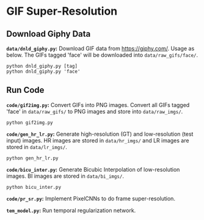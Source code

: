 # GIF Super-Resolution

## Download Giphy Data

**`data/dnld_giphy.py`:** Download GIF data from https://giphy.com/. Usage as below. The GIFs tagged 'face' will be downloaded into `data/raw_gifs/face/`.
```
python dnld_giphy.py [tag]
python dnld_giphy.py 'face'
```

## Run Code

**`code/gif2img.py`:** Convert GIFs into PNG images. Convert all GIFs tagged 'face' in `data/raw_gifs/` to PNG images and store into `data/raw_imgs/`.
```
python gif2img.py
```

**`code/gen_hr_lr.py`:** Generate high-resolution (GT) and low-resolution (test input) images. HR images are stored in `data/hr_imgs/` and LR images are stored in `data/lr_imgs/`.
```
python gen_hr_lr.py
```

**`code/bicu_inter.py`:** Generate Bicubic Interpolation of low-resolution images. BI images are stored in `data/bi_imgs/`.
```
python bicu_inter.py
```

**`code/pr_sr.py`:** Implement PixelCNNs to do frame super-resolution.

**`tem_model.py`:** Run temporal regularization network.